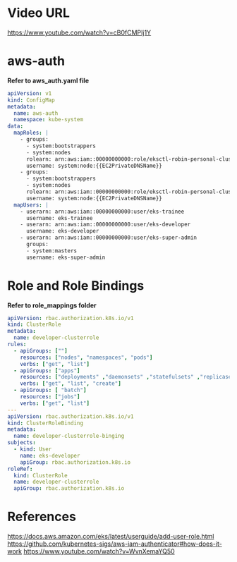 # Video URL
https://www.youtube.com/watch?v=cB0fCMPIj1Y

# aws-auth

**Refer to aws_auth.yaml file**
```yaml
apiVersion: v1
kind: ConfigMap
metadata:
  name: aws-auth
  namespace: kube-system
data:
  mapRoles: |
    - groups:
      - system:bootstrappers
      - system:nodes
      rolearn: arn:aws:iam::00000000000:role/eksctl-robin-personal-cluster-nod-NodeInstanceRole-TUKH4Z187ANC
      username: system:node:{{EC2PrivateDNSName}}
    - groups:
      - system:bootstrappers
      - system:nodes
      rolearn: arn:aws:iam::00000000000:role/eksctl-robin-personal-cluster-nod-NodeInstanceRole-2RY0KK33CGIG
      username: system:node:{{EC2PrivateDNSName}}
  mapUsers: |
    - userarn: arn:aws:iam::00000000000:user/eks-trainee
      username: eks-trainee
    - userarn: arn:aws:iam::00000000000:user/eks-developer
      username: eks-developer
    - userarn: arn:aws:iam::00000000000:user/eks-super-admin
      groups:
      - system:masters
      username: eks-super-admin
```

# Role and Role Bindings
**Refer to role_mappings folder**


```yaml
apiVersion: rbac.authorization.k8s.io/v1
kind: ClusterRole
metadata:
  name: developer-clusterrole
rules:
  - apiGroups: [""]
    resources: ["nodes", "namespaces", "pods"]
    verbs: ["get", "list"]
  - apiGroups: ["apps"]
    resources: ["deployments" ,"daemonsets" ,"statefulsets" ,"replicasets"]
    verbs: ["get", "list", "create"]
  - apiGroups: [ "batch"]
    resources: ["jobs"]
    verbs: ["get", "list"]
---
apiVersion: rbac.authorization.k8s.io/v1
kind: ClusterRoleBinding
metadata:
  name: developer-clusterrole-binging
subjects:
  - kind: User
    name: eks-developer
    apiGroup: rbac.authorization.k8s.io
roleRef:
  kind: ClusterRole
  name: developer-clusterrole
  apiGroup: rbac.authorization.k8s.io

```

# References
https://docs.aws.amazon.com/eks/latest/userguide/add-user-role.html
https://github.com/kubernetes-sigs/aws-iam-authenticator#how-does-it-work
https://www.youtube.com/watch?v=WvnXemaYQ50